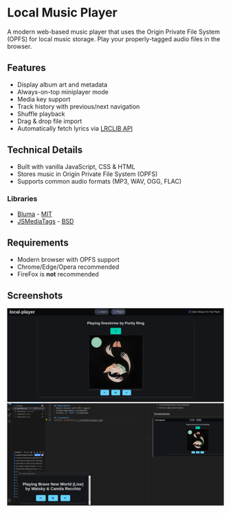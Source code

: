 # Local Music Player

A modern web-based music player that uses the Origin Private File System (OPFS) for local music storage.
Play your properly-tagged audio files in the browser.

## Features
* Display album art and metadata
* Always-on-top miniplayer mode
* Media key support
* Track history with previous/next navigation
* Shuffle playback
* Drag & drop file import
* Automatically fetch lyrics via [LRCLIB API](https://lrclib.net/)

## Technical Details
* Built with vanilla JavaScript, CSS & HTML
* Stores music in Origin Private File System (OPFS)
* Supports common audio formats (MP3, WAV, OGG, FLAC)

### Libraries
 * [Bluma](https://bulma.io/) - [MIT](https://opensource.org/license/mit)
 * [JSMediaTags](https://github.com/aadsm/jsmediatags) - [BSD](https://github.com/aadsm/jsmediatags?tab=License-1-ov-file)



## Requirements
* Modern browser with OPFS support
* Chrome/Edge/Opera recommended
* FireFox is **not** recommended

## Screenshots
![Player Screenshot](./_screenshot/player.png)
![Mini Player](./_screenshot/miniplayer.png)